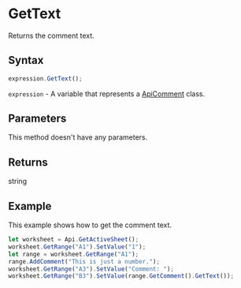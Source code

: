 # GetText

Returns the comment text.

## Syntax

```javascript
expression.GetText();
```

`expression` - A variable that represents a [ApiComment](../ApiComment.md) class.

## Parameters

This method doesn't have any parameters.

## Returns

string

## Example

This example shows how to get the comment text.

```javascript editor-
let worksheet = Api.GetActiveSheet();
worksheet.GetRange("A1").SetValue("1");
let range = worksheet.GetRange("A1");
range.AddComment("This is just a number.");
worksheet.GetRange("A3").SetValue("Comment: ");
worksheet.GetRange("B3").SetValue(range.GetComment().GetText());
```
